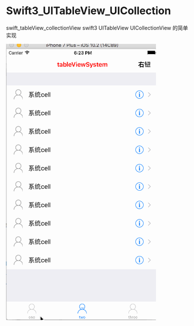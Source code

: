 # Swift3_UITableView_UICollection
swift_tableView_collectionView
swift3 
UITableView UICollectionView 的简单实现

![image](https://github.com/DomyZhang/Swift3_UITableView_UICollection/blob/master/pic.gif)
